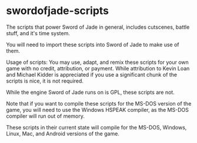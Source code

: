 # swordofjade-scripts
The scripts that power Sword of Jade in general, includes cutscenes, battle stuff, and it's time system.

You will need to import these scripts into Sword of Jade to make use of them.



Usage of scripts: You may use, adapt, and remix these scripts for your own game with no credit, attribution, or payment. While attribution to Kevin Loan and Michael Kidder is appreciated if you use a significant chunk of the scripts is nice, it is not required.

While the engine Sword of Jade runs on is GPL, these scripts are not.

Note that if you want to compile these scripts for the MS-DOS version of the game, you will need to use the Windows HSPEAK compiler, as the MS-DOS compiler will run out of memory.

These scripts in their current state will compile for the MS-DOS, Windows, Linux, Mac, and Android versions of the game.
